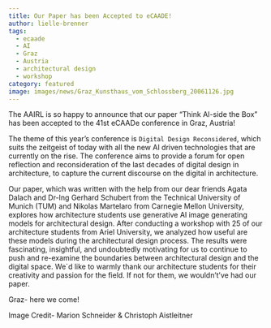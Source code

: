 ```yaml
---
title: Our Paper has been Accepted to eCAADE!
author: lielle-brenner
tags:
  - ecaade 
  - AI
  - Graz 
  - Austria
  - architectural design
  - workshop
category: featured
image: images/news/Graz_Kunsthaus_vom_Schlossberg_20061126.jpg
---
```


The AAIRL is so happy to announce that our paper “Think AI-side the Box” has been accepted to the 41st eCAADe conference in Graz, Austria!

 The theme of this year’s conference is `Digital Design Reconsidered`, which suits the zeitgeist of today with all the new AI driven technologies that are currently on the rise. The conference aims to provide a forum for open reflection and reconsideration of the last decades of digital design in architecture, to capture the current discourse on the digital in architecture.

Our paper, which was written with the help from our dear friends Agata Dalach and Dr-Ing Gerhard Schubert from the Technical University of Munich (TUM)  and Nikolas Martelaro from Carnegie Mellon University, explores how architecture students use generative AI image generating models for architectural design. After conducting a workshop with 25 of our architecture students from Ariel University, we analyzed how useful are these models during the architectural design process. The results were fascinating, insightful, and undoubtedly motivating for us to continue to push and re-examine the boundaries between architectural design and the digital space. 
We`d like to warmly thank our architecture students for their creativity and passion for the field. If not for them, we wouldn’t’ve had our paper.

Graz- here we come! 

Image Credit- Marion Schneider & Christoph Aistleitner